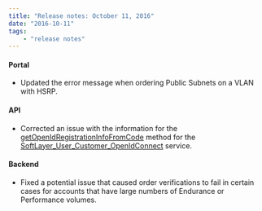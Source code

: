 ```yaml
---
title: "Release notes: October 11, 2016"
date: "2016-10-11"
tags:
    - "release notes"
---
```


#### Portal
+ Updated the error message when ordering Public Subnets on a VLAN with HSRP.

#### API
+ Corrected an issue with the information for the [getOpenIdRegistrationInfoFromCode](http://sldn.softlayer.com/reference/services/SoftLayer_User_Customer_OpenIdConnect/getOpenIdRegistrationInfoFromCode) method for the [SoftLayer_User_Customer_OpenIdConnect](http://sldn.softlayer.com/reference/services/SoftLayer_User_Customer_OpenIdConnect) service.

#### Backend
+ Fixed a potential issue that caused order verifications to fail in certain cases for accounts that have large numbers of Endurance or Performance volumes.
